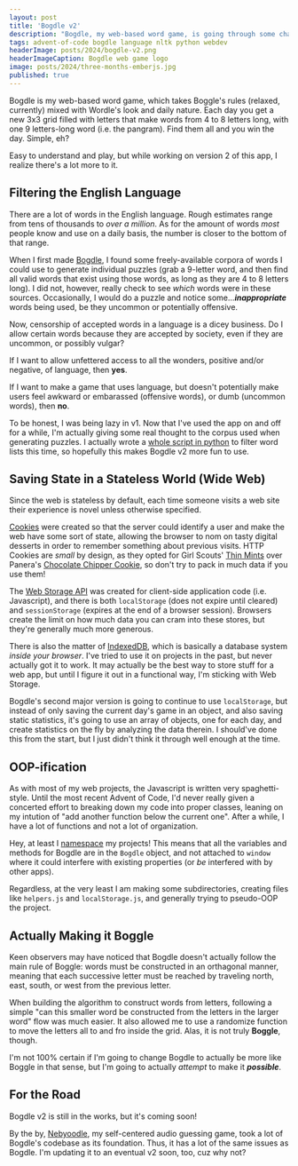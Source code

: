 ```yaml
---
layout: post
title: 'Bogdle v2'
description: "Bogdle, my web-based word game, is going through some changes for version 2, primarily in its dictionary"
tags: advent-of-code bogdle language nltk python webdev
headerImage: posts/2024/bogdle-v2.png
headerImageCaption: Bogdle web game logo
image: posts/2024/three-months-emberjs.jpg
published: true
---
```


Bogdle is my web-based word game, which takes Boggle's rules (relaxed, currently) mixed with Wordle's look and daily nature. Each day you get a new 3x3 grid filled with letters that make words from 4 to 8 letters long, with one 9 letters-long word (i.e. the pangram). Find them all and you win the day. Simple, eh?

Easy to understand and play, but while working on version 2 of this app, I realize there's a lot more to it.

<!--more-->

## Filtering the English Language

There are a lot of words in the English language. Rough estimates range from tens of thousands to _over a million_. As for the amount of words _most_ people know and use on a daily basis, the number is closer to the bottom of that range.

When I first made [Bogdle](https://bogdle.neb.host), I found some freely-available corpora of words I could use to generate individual puzzles (grab a 9-letter word, and then find all valid words that exist using those words, as long as they are 4 to 8 letters long). I did not, however, really check to see _which_ words were in these sources. Occasionally, I would do a puzzle and notice some..._**inappropriate**_ words being used, be they uncommon or potentially offensive.

Now, censorship of accepted words in a language is a dicey business. Do I allow certain words because they are accepted by society, even if they are uncommon, or possibly vulgar?

If I want to allow unfettered access to all the wonders, positive and/or negative, of language, then **yes**.

If I want to make a game that uses language, but doesn't potentially make users feel awkward or embarassed (offensive words), or dumb (uncommon words), then **no**.

To be honest, I was being lazy in v1. Now that I've used the app on and off for a while, I'm actually giving some real thought to the corpus used when generating puzzles. I actually wrote a [whole script in python](https://gist.github.com/michaelchadwick/855fe8e119a7def4a92c2c5c59f01b12) to filter word lists this time, so hopefully this makes Bogdle v2 more fun to use.

## Saving State in a Stateless World (Wide Web)

Since the web is stateless by default, each time someone visits a web site their experience is novel unless otherwise specified.

[Cookies](https://developer.mozilla.org/en-US/docs/Web/HTTP/Cookies) were created so that the server could identify a user and make the web have some sort of state, allowing the browser to nom on tasty digital desserts in order to remember something about previous visits. HTTP Cookies are _small_ by design, as they opted for Girl Scouts' [Thin Mints](https://www.littlebrowniebakers.com/products/thinmints) over Panera's [Chocolate Chipper Cookie](https://www.panerabread.com/en-us/menu/products/chocolate-chipper-cookie.html), so don't try to pack in much data if you use them!

The [Web Storage API](https://developer.mozilla.org/en-US/docs/Web/API/Web_Storage_API) was created for client-side application code (i.e. Javascript), and there is both `localStorage` (does not expire until cleared) and `sessionStorage` (expires at the end of a browser session). Browsers create the limit on how much data you can cram into these stores, but they're generally much more generous.

There is also the matter of [IndexedDB](https://developer.mozilla.org/en-US/docs/Web/API/IndexedDB_API), which is basically a database system _inside your browser_. I've tried to use it on projects in the past, but never actually got it to work. It may actually be the best way to store stuff for a web app, but until I figure it out in a functional way, I'm sticking with Web Storage.

Bogdle's second major version is going to continue to use `localStorage`, but instead of only saving the current day's game in an object, and also saving static statistics, it's going to use an array of objects, one for each day, and create statistics on the fly by analyzing the data therein. I should've done this from the start, but I just didn't think it through well enough at the time.

## OOP-ification

As with most of my web projects, the Javascript is written very spaghetti-style. Until the most recent Advent of Code, I'd never really given a concerted effort to breaking down my code into proper classes, leaning on my intution of "add another function below the current one". After a while, I have a lot of functions and not a lot of organization.

Hey, at least I [namespace](https://flaviocopes.com/javascript-namespaces/) my projects! This means that all the variables and methods for Bogdle are in the `Bogdle` object, and not attached to `window` where it could interfere with existing properties (or _be_ interfered with by other apps).

Regardless, at the very least I am making some subdirectories, creating files like `helpers.js` and `localStorage.js`, and generally trying to pseudo-OOP the project.

## Actually Making it Boggle

Keen observers may have noticed that Bogdle doesn't actually follow the main rule of Boggle: words must be constructed in an orthagonal manner, meaning that each successive letter must be reached by traveling north, east, south, or west from the previous letter.

When building the algorithm to construct words from letters, following a simple "can this smaller word be constructed from the letters in the larger word" flow was much easier. It also allowed me to use a randomize function to move the letters all to and fro inside the grid. Alas, it is not truly **Boggle**, though.

I'm not 100% certain if I'm going to change Bogdle to actually be more like Boggle in that sense, but I'm going to actually _attempt_ to make it _**possible**_.

## For the Road

Bogdle v2 is still in the works, but it's coming soon!

By the by, [Nebyoodle](https://guess.nebyoolae.com), my self-centered audio guessing game, took a lot of Bogdle's codebase as its foundation. Thus, it has a lot of the same issues as Bogdle. I'm updating it to an eventual v2 soon, too, cuz why not?

